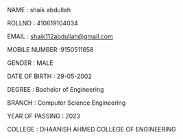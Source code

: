 NAME : shaik abdullah

ROLLNO : 410619104034

EMAIL : shaik112abdullah@gmail.com

MOBILE NUMBER :9150511658

GENDER : MALE

DATE OF BIRTH : 29-05-2002

DEGREE : Bachelor of Engineering

BRANCH : Computer Science Engineering

YEAR OF PASSING : 2023

COLLEGE : DHAANISH AHMED COLLEGE OF ENGINEERING
